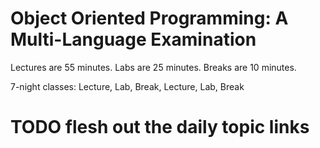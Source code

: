 # Object Oriented Programming: A Multi-Language Examination

Lectures are 55 minutes. Labs are 25 minutes. Breaks are 10 minutes.

7-night classes: Lecture, Lab, Break, Lecture, Lab, Break

  
# TODO flesh out the daily topic links
